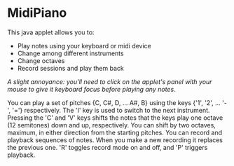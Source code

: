 # MidiPiano
This java applet allows you to:
 - Play notes using your keyboard or midi device
 - Change among different instruments
 - Change octaves
 - Record sessions and play them back

<i>A slight annoyance: you'll need to click on the applet's panel with your mouse to give it
keyboard focus before playing any notes.</i>

You can play a set of pitches {C, C#, D, ... A#, B} using the keys {'1', '2', ... '-', '='} respectively.
The 'I' key is used to switch to the next instrument.
Pressing the 'C' and 'V' keys shifts the notes that the keys play one octave (12 semitones) down and up, respectively. You can shift by two octaves, maximum, in either direction from the starting pitches.
You can record and playback sequences of notes. When you make a new recording it replaces the previous one.
'R' toggles record mode on and off, and 'P' triggers playback.
